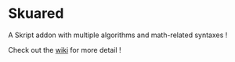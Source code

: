 # Skuared

A Skript addon with multiple algorithms and math-related syntaxes !

Check out the [wiki](https://github.com/Syst3ms/Skuared/wiki) for more detail !
